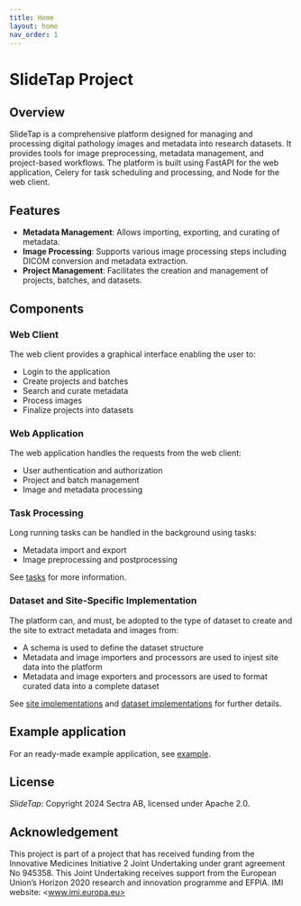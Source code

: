 ```yaml
---
title: Home
layout: home
nav_order: 1
---
```


# SlideTap Project

## Overview

SlideTap is a comprehensive platform designed for managing and processing digital pathology images and metadata into research  datasets. It provides tools for image preprocessing, metadata management, and project-based workflows. The platform is built using FastAPI for the web application, Celery for task scheduling and processing, and Node for the web client.

## Features

- **Metadata Management**: Allows importing, exporting, and curating of metadata.
- **Image Processing**: Supports various image processing steps including DICOM conversion and metadata extraction.
- **Project Management**: Facilitates the creation and management of projects, batches, and datasets.

## Components

### Web Client

The web client provides a graphical interface enabling the user to:

- Login to the application
- Create projects and batches
- Search and curate metadata
- Process images
- Finalize projects into datasets

### Web Application

The web application handles the requests from the web client:

- User authentication and authorization
- Project and batch management
- Image and metadata processing

### Task Processing

Long running tasks can be handled in the background using tasks:

- Metadata import and export
- Image preprocessing and postprocessing

See [tasks](task.md) for more information.

### Dataset and Site-Specific Implementation

The platform can, and must, be adopted to the type of dataset to create and the site to extract metadata and images from:

- A schema is used to define the dataset structure
- Metadata and image importers and processors are used to injest site data into the platform
- Metadata and image exporters and processors are used to format curated data into a complete dataset

See [site implementations](site_implementations.md) and [dataset implementations](dataset_implementations.md) for further details.

## Example application

For an ready-made example application, see [example](example.md).

## License

*SlideTap*: Copyright 2024 Sectra AB, licensed under Apache 2.0.

## Acknowledgement

This project is part of a project that has received funding from the Innovative Medicines Initiative 2 Joint Undertaking under grant agreement No 945358. This Joint Undertaking receives support from the European Union’s Horizon 2020 research and innovation programme and EFPIA. IMI website: <www.imi.europa.eu>
